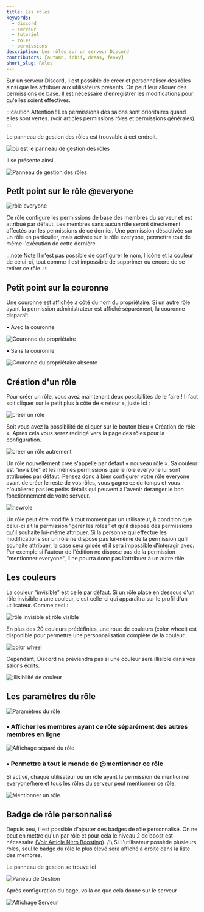 ```yaml
---
title: Les rôles
keywords:
  - discord
  - serveur
  - tutoriel
  - roles
  - permissions
description: Les rôles sur un serveur Discord
contributors: [autumn, ichii, dreas, feoxy]
short_slug: Roles
---
```


Sur un serveur Discord, il est possible de créer et personnaliser des rôles ainsi que les attribuer aux utilisateurs présents.
On peut leur allouer des permissions de base.
Il est nécessaire d'enregistrer les modifications pour qu'elles soient effectives.

:::caution Attention !
Les permissions des salons sont prioritaires quand elles sont vertes. (voir articles permissions rôles et permissions générales)
:::

Le panneau de gestion des rôles est trouvable à cet endroit.

![où est le panneau de gestion des rôles](https://i.dfr.gg/89gp.png)

Il se présente ainsi.

![Panneau de gestion des rôles](https://i.dfr.gg/CFJY.png)


## Petit point sur le rôle @everyone

![rôle everyone](https://i.dfr.gg/HVd.png)

Ce rôle configure les permissions de base des membres du serveur et est attribué par défaut. Les membres sans aucun rôle seront directement affectés par les permissions de ce dernier. Une permission désactivée sur un rôle en particulier, mais activée sur le rôle everyone, permettra tout de même l'exécution de cette dernière.

:::note Note
Il n'est pas possible de configurer le nom, l'icône et la couleur de celui-ci, tout comme il est impossible de supprimer ou encore de se retirer ce rôle.
::: 


## Petit point sur la couronne

Une couronne est affichée à côté du nom du propriétaire.
Si un autre rôle ayant la permission administrateur est affiché séparément, la couronne disparaît.

• Avec la couronne

![Couronne du propriétaire](https://i.dfr.gg/75f7.png)

• Sans la couronne 

![Couronne du propriétaire absente](https://i.dfr.gg/xiTu.png)

## Création d'un rôle
Pour créer un rôle, vous avez maintenant deux possibilités de le faire ! Il faut soit cliquer sur le petit plus à côté de « retour », juste ici :

![créer un rôle](https://i.dfr.gg/Oc7f.png) 

Soit vous avez la possibilité de cliquer sur le bouton bleu « Création de rôle ». Après cela vous serez redirigé vers la page des rôles pour la configuration.

![créer un rôle autrement](https://i.dfr.gg/QqbC.png)

Un rôle nouvellement créé s'appelle par défaut « nouveau rôle ». Sa couleur est "invisible" et les mêmes permissions que le rôle everyone lui sont attribuées par défaut. Pensez donc à bien configurer votre rôle everyone avant de créer le reste de vos rôles, vous gagnerez du temps et vous n'oublierez pas les petits détails qui peuvent à l'avenir déranger le bon fonctionnement de votre serveur.

![newrole](https://i.dfr.gg/AbWQ.png)

Un rôle peut être modifié à tout moment par un utilisateur, à condition que celui-ci ait la permission "gérer les rôles" et qu'il dispose des permissions qu'il souhaite lui-même attribuer. Si la personne qui effectue les modifications sur un rôle ne dispose pas lui-même de la permission qu'il souhaite attribuer, la case sera grisée et il sera impossible d'interagir avec. Par exemple si l'auteur de l'édition ne dispose pas de la permission "mentionner everyone", il ne pourra donc pas l'attribuer à un autre rôle.


## Les couleurs
La couleur "invisible" est celle par défaut. Si un rôle placé en dessous d'un rôle invisible a une couleur, c'est celle-ci qui apparaîtra sur le profil d'un utilisateur. Comme ceci :

![rôle invisible et rôle visible](https://i.dfr.gg/cnM8.png)

En plus des 20 couleurs prédéfinies, une roue de couleurs (color wheel) est disponible pour permettre une personnalisation complète de la couleur.

![color wheel](https://i.dfr.gg/BZ8z.png)

Cependant, Discord ne préviendra pas si une couleur sera illisible dans vos salons écrits.

![illisibilité de couleur](https://i.dfr.gg/FaQ4.png)


## Les paramètres du rôle

![Paramètres du rôle](https://i.dfr.gg/jvn.png)

### • Afficher les membres ayant ce rôle séparément des autres membres en ligne

![Affichage séparé du rôle](https://i.dfr.gg/xiTu.png)

### • Permettre à tout le monde de @mentionner ce rôle
Si activé, chaque utilisateur ou un rôle ayant la permission de mentionner everyone/here et tous les rôles du serveur peut mentionner ce rôle.

![Mentionner un rôle](https://i.dfr.gg/iRI.png)

## Badge de rôle personnalisé 

Depuis peu, il est possible d'ajouter des badges de rôle personnalisé. On ne peut en mettre qu'un par rôle et pour cela le niveau 2 de boost est nécessaire [(Voir Article Nitro Boosting)](https://dfr.gg/wiki/nitro-jeux/boost-serveur/boost/). /!\ Si L'utilisateur possède plusieurs rôles, seul le badge du rôle le plus élevé sera affiché à droite dans la liste des membres.

Le panneau de gestion se trouve ici 

![Paneau de Gestion](https://i.dfr.gg/veaf.png)

Après configuration du bage, voilà ce que cela donne sur le serveur

![Affichage Serveur](https://i.dfr.gg/ey8T.png)

